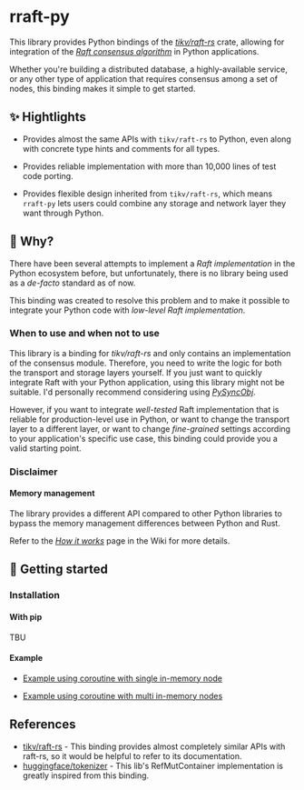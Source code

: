 # rraft-py

This library provides Python bindings of the *[tikv/raft-rs](https://github.com/tikv/raft-rs)* crate, allowing for integration of the [*Raft consensus algorithm*](https://en.wikipedia.org/wiki/Raft_(algorithm)) in Python applications.

Whether you're building a distributed database, a highly-available service, or any other type of application that requires consensus among a set of nodes, this binding makes it simple to get started.

## ✨ Hightlights

* Provides almost the same APIs with `tikv/raft-rs` to Python, even along with concrete type hints and comments for all types.

* Provides reliable implementation with more than 10,000 lines of test code porting.

* Provides flexible design inherited from `tikv/raft-rs`, which means `rraft-py` lets users could combine any storage and network layer they want through Python.

## 🤔 Why?

There have been several attempts to implement a *Raft implementation* in the Python ecosystem before, but unfortunately, there is no library being used as a *de-facto* standard as of now.

This binding was created to resolve this problem and to make it possible to integrate your Python code with *low-level Raft implementation*.

### When to use and when not to use

This library is a binding for *tikv/raft-rs* and only contains an implementation of the consensus module. Therefore, you need to write the logic for both the transport and storage layers yourself. If you just want to quickly integrate Raft with your Python application, using this library might not be suitable. I'd personally recommend considering using [*PySyncObj*](https://github.com/bakwc/PySyncObj).

However, if you want to integrate *well-tested* Raft implementation that is reliable for production-level use in Python, or want to change the transport layer to a different layer, or want to change *fine-grained* settings according to your application's specific use case, this binding could provide you a valid starting point.

### Disclaimer

#### Memory management

The library provides a different API compared to other Python libraries to bypass the memory management differences between Python and Rust.

Refer to the [*How it works*](https://github.com/lablup/rraft-py/wiki/How-it-works) page in the Wiki for more details.

## 🚀 Getting started

### Installation

#### With pip

TBU

<!--
$ pip install rraft-py
``` -->

#### Example



- [Example using coroutine with single in-memory node](https://github.com/lablup/rraft-py/blob/main/example/single_mem_node/use_coroutine.py)

- [Example using coroutine with multi in-memory nodes](https://github.com/lablup/rraft-py/blob/main/example/multi_mem_node/main.py)

## References

- [tikv/raft-rs](https://docs.rs/raft/latest/raft) - This binding provides almost completely similar APIs with raft-rs, so it would be helpful to refer to its documentation.
- [huggingface/tokenizer](https://github.com/huggingface/tokenizers/tree/main/bindings/python) - This lib's RefMutContainer implementation is greatly inspired from this binding.
